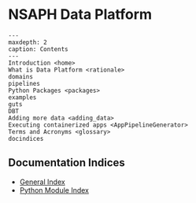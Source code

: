 # NSAPH Data Platform

```{toctree}
---
maxdepth: 2
caption: Contents
---
Introduction <home>
What is Data Platform <rationale>
domains
pipelines
Python Packages <packages>
examples
guts
DBT
Adding more data <adding_data>
Executing containerized apps <AppPipelineGenerator>
Terms and Acronyms <glossary>
docindices
```

## Documentation Indices

* [General Index](genindex)
* [Python Module Index](modindex)

